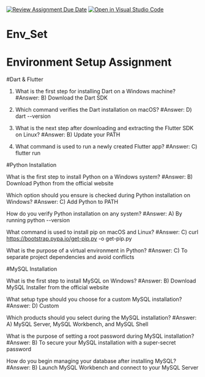 [![Review Assignment Due Date](https://classroom.github.com/assets/deadline-readme-button-22041afd0340ce965d47ae6ef1cefeee28c7c493a6346c4f15d667ab976d596c.svg)](https://classroom.github.com/a/vnsr1XuU)
[![Open in Visual Studio Code](https://classroom.github.com/assets/open-in-vscode-2e0aaae1b6195c2367325f4f02e2d04e9abb55f0b24a779b69b11b9e10269abc.svg)](https://classroom.github.com/online_ide?assignment_repo_id=15622960&assignment_repo_type=AssignmentRepo)
# Env_Set

# Environment Setup Assignment

#Dart & Flutter

1. What is the first step for installing Dart on a Windows machine?
#Answer:
B) Download the Dart SDK



2. Which command verifies the Dart installation on macOS?
#Answer:
D) dart --version


3. What is the next step after downloading and extracting the Flutter SDK on Linux?
#Answer:
B) Update your PATH


4. What command is used to run a newly created Flutter app?
#Answer:
C) flutter run


#Python Installation

What is the first step to install Python on a Windows system?
#Answer:
B) Download Python from the official website

Which option should you ensure is checked during Python installation on Windows?
#Answer:
C) Add Python to PATH

How do you verify Python installation on any system?
#Answer:
A) By running python --version

What command is used to install pip on macOS and Linux?
#Answer:
C) curl https://bootstrap.pypa.io/get-pip.py -o get-pip.py

What is the purpose of a virtual environment in Python?
#Answer:
C) To separate project dependencies and avoid conflicts


#MySQL Installation

What is the first step to install MySQL on Windows?
#Answer:
B) Download MySQL Installer from the official website


What setup type should you choose for a custom MySQL installation?
#Answer:
D) Custom

Which products should you select during the MySQL installation?
#Answer:
A) MySQL Server, MySQL Workbench, and MySQL Shell

What is the purpose of setting a root password during MySQL installation?
#Answer:
B) To secure your MySQL installation with a super-secret password


How do you begin managing your database after installing MySQL?
#Answer:
B) Launch MySQL Workbench and connect to your MySQL Server
